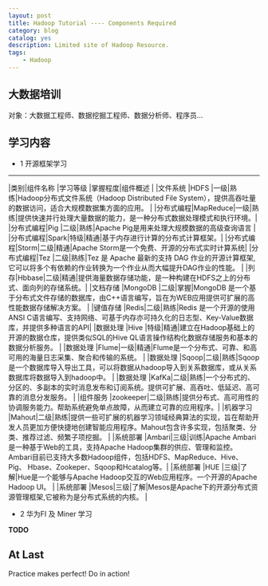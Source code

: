 ```yaml
---
layout: post
title: Hadoop Tutorial ---- Components Required
category: blog
catalog: yes
description: Limited site of Hadoop Resource.
tags:
    - Hadoop
---
```


## 大数据培训

对象：大数据工程师、数据挖掘工程师、数据分析师、程序员...

## 学习内容

* 1 开源框架学习

---------

|类别|组件名称 |学习等级 |掌握程度|组件概述 |
|文件系统 |HDFS |一级|熟练|Hadoop分布式文件系统（Hadoop Distributed File System），提供高吞吐量的数据访问，适合大规模数据集方面的应用。 |
|分布式编程|MapReduce|一级|熟练|提供快速并行处理大量数据的能力，是一种分布式数据处理模式和执行环境。|
|分布式编程|Pig |二级|熟练|Apache Pig是用来处理大规模数据的高级查询语言 |
|分布式编程|Spark|特级|精通|基于内存进行计算的分布式计算框架。|
|分布式编程|Storm|二级|精通|Apache Storm是一个免费、开源的分布式实时计算系统|
|分布式编程|Tez |二级|熟练|Tez 是 Apache 最新的支持 DAG 作业的开源计算框架,它可以将多个有依赖的作业转换为一个作业从而大幅提升DAG作业的性能。 |
|列存|Hbbase|二级|精通|提供海量数据存储功能，是一种构建在HDFS之上的分布式、面向列的存储系统。|
|文档存储 |MongoDB |二级|掌握|MongoDB 是一个基于分布式文件存储的数据库，由C++语言编写，旨在为WEB应用提供可扩展的高性能数据存储解决方案。 |
|键值存储 |Redis|二级|熟练|Redis 是一个开源的使用ANSI C语言编写、支持网络、可基于内存亦可持久化的日志型、Key-Value数据库，并提供多种语言的API|
|数据处理 |Hive |特级|精通|建立在Hadoop基础上的开源的数据仓库，提供类似SQL的Hive QL语言操作结构化数据存储服务和基本的数据分析服务。 |
|数据处理 |Flume|一级|精通|Flume是一个分布式、可靠、和高可用的海量日志采集、聚合和传输的系统。 |
|数据处理 |Sqoop|二级|熟练|Sqoop是一个数据库导入导出工具，可以将数据从hadoop导入到关系数据库，或从关系数据库将数据导入到hadoop中。 |
|数据处理 |KafKa|二级|熟练|一个分布式的、分区的、多副本的实时消息发布和订阅系统。提供可扩展、高吞吐、低延迟、高可靠的消息分发服务。 |
|组件服务 |zookeeper|二级|熟练|提供分布式、高可用性的协调服务能力。帮助系统避免单点故障，从而建立可靠的应用程序。|
|机器学习 |Mahout|二级|熟练|提供一些可扩展的机器学习领域经典算法的实现，旨在帮助开发人员更加方便快捷地创建智能应用程序。Mahout包含许多实现，包括聚类、分类、推荐过滤、频繁子项挖掘。 |
|系统部署 |Ambari|三级|训练|Apache Ambari是一种基于Web的工具，支持Apache Hadoop集群的供应、管理和监控。Ambari目前已支持大多数Hadoop组件，包括HDFS、MapReduce、Hive、Pig、 Hbase、Zookeper、Sqoop和Hcatalog等。|
|系统部署 |HUE |三级|了解|Hue是一个能够与Apache Hadoop交互的Web应用程序。一个开源的Apache Hadoop UI。 |
|系统部署 |Mesos|三级|了解|Mesos是Apache下的开源分布式资源管理框架,它被称为是分布式系统的内核。 |


* 2 华为FI 及 Miner 学习

**TODO**

## At Last

Practice makes perfect! Do in action!
